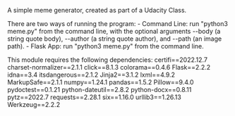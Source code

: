 A simple meme generator, created as part of a Udacity Class.

There are two ways of running the program:
    - Command Line: run "python3 meme.py" from the command line, with the optional arguments --body (a string quote body), --author (a string quote author), and --path (an image path).
    - Flask App: run "python3 meme.py" from the command line.

This module requires the following dependencies:
certifi==2022.12.7
charset-normalizer==2.1.1
click==8.1.3
colorama==0.4.6
Flask==2.2.2
idna==3.4
itsdangerous==2.1.2
Jinja2==3.1.2
lxml==4.9.2
MarkupSafe==2.1.1
numpy==1.24.1
pandas==1.5.2
Pillow==9.4.0
pydoctest==0.1.21
python-dateutil==2.8.2
python-docx==0.8.11
pytz==2022.7
requests==2.28.1
six==1.16.0
urllib3==1.26.13
Werkzeug==2.2.2
